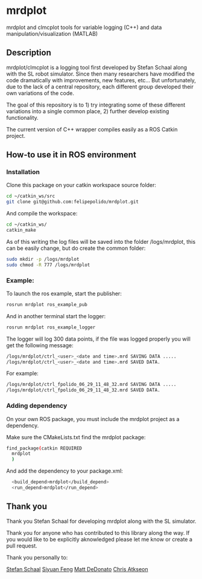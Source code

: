 # mrdplot
mrdplot and clmcplot tools for variable logging (C++) and data manipulation/visualization (MATLAB)

## Description 

mrdplot/clmcplot is a logging tool first developed by Stefan Schaal along with the SL robot simulator. Since then many researchers have modified the code dramatically with improvements, new features, etc... But unfortunately, due to the lack of a central repository, each different group developed their own variations of the code.

The goal of this repository is to 1) try integrating some of these different variations into a single common place, 2) further develop existing functionality.

The current version of C++ wrapper compiles easily as a ROS Catkin project.

## How-to use it in ROS environment


### Installation

Clone this package on your catkin workspace source folder:
```bash
cd ~/catkin_ws/src
git clone git@github.com:felipepolido/mrdplot.git
```
And compile the workspace:
```bash
cd ~/catkin_ws/
catkin_make
```

As of this writing the log files will be saved into the folder /logs/mrdplot, this can be easily change, but do create the common folder:

```bash
sudo mkdir -p /logs/mrdplot
sudo chmod -R 777 /logs/mrdplot
```

### Example:

To launch the ros example, start the publisher:
```bash
rosrun mrdplot ros_example_pub
```

And in another terminal start the logger:
```bash
rosrun mrdplot ros_example_logger
```

The logger will log 300 data points, if the file was logged properly you will get the following message:

```bash
/logs/mrdplot/ctrl_<user>_<date and time>.mrd SAVING DATA .....
/logs/mrdplot/ctrl_<user>_<date and time>.mrd SAVED DATA.
```

For example:
```bash
/logs/mrdplot/ctrl_fpolido_06_29_11_48_32.mrd SAVING DATA .....
/logs/mrdplot/ctrl_fpolido_06_29_11_48_32.mrd SAVED DATA.
```


### Adding dependency

On your own ROS package, you must include the mrdplot project as a dependency. 

Make sure the CMakeLists.txt find the mrdplot package:
```bash
find_package(catkin REQUIRED
  mrdplot
  )
```

And add the dependency to your package.xml:

```bash
  <build_depend>mrdplot</build_depend>
  <run_depend>mrdplot</run_depend>
```



## Thank you 
Thank you Stefan Schaal for developing mrdplot along with the SL simulator.

Thank you for anyone who has contributed to this library along the way. If you would like to be explicitly aknowledged please let me know or create a pull request.

Thank you personally to:

[Stefan Schaal](http://www-clmc.usc.edu/~sschaal/)
[Siyuan Feng](https://github.com/siyuanfeng)
[Matt DeDonato](https://github.com/mdedonato)
[Chris Atkseon](https://github.com/cga-cmu)
